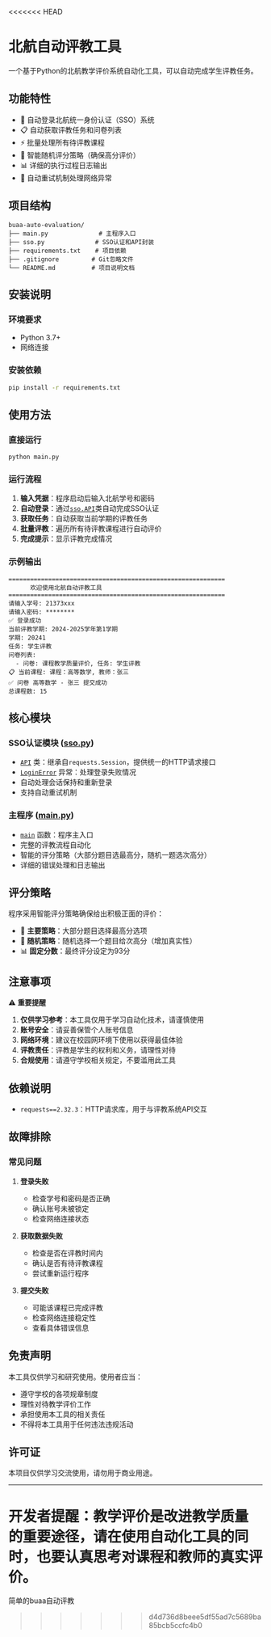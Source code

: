 <<<<<<< HEAD
# 北航自动评教工具

一个基于Python的北航教学评价系统自动化工具，可以自动完成学生评教任务。

## 功能特性

- 🔐 自动登录北航统一身份认证（SSO）系统
- 📋 自动获取评教任务和问卷列表
- ⚡ 批量处理所有待评教课程
- 🎯 智能随机评分策略（确保高分评价）
- 📊 详细的执行过程日志输出
- 🔄 自动重试机制处理网络异常

## 项目结构

```
buaa-auto-evaluation/
├── main.py              # 主程序入口
├── sso.py              # SSO认证和API封装
├── requirements.txt    # 项目依赖
├── .gitignore         # Git忽略文件
└── README.md          # 项目说明文档
```

## 安装说明

### 环境要求

- Python 3.7+
- 网络连接

### 安装依赖

```bash
pip install -r requirements.txt
```

## 使用方法

### 直接运行

```bash
python main.py
```

### 运行流程

1. **输入凭据**：程序启动后输入北航学号和密码
2. **自动登录**：通过[`sso.API`](sso.py)类自动完成SSO认证
3. **获取任务**：自动获取当前学期的评教任务
4. **批量评教**：遍历所有待评教课程进行自动评价
5. **完成提示**：显示评教完成情况

### 示例输出

```
============================================================
      欢迎使用北航自动评教工具
============================================================
请输入学号: 21373xxx
请输入密码: ********
✅ 登录成功
当前评教学期: 2024-2025学年第1学期
学期: 20241
任务: 学生评教
问卷列表:
  - 问卷: 课程教学质量评价, 任务: 学生评教
📋 当前课程: 课程：高等数学, 教师：张三
✅ 问卷 高等数学 - 张三 提交成功
总课程数: 15
```

## 核心模块

### SSO认证模块 ([sso.py](sso.py))

- [`API`](sso.py) 类：继承自`requests.Session`，提供统一的HTTP请求接口
- [`LoginError`](sso.py) 异常：处理登录失败情况
- 自动处理会话保持和重新登录
- 支持自动重试机制

### 主程序 ([main.py](main.py))

- [`main`](main.py) 函数：程序主入口
- 完整的评教流程自动化
- 智能的评分策略（大部分题目选最高分，随机一题选次高分）
- 详细的错误处理和日志输出

## 评分策略

程序采用智能评分策略确保给出积极正面的评价：

- 🎯 **主要策略**：大部分题目选择最高分选项
- 🎲 **随机策略**：随机选择一个题目给次高分（增加真实性）
- 📊 **固定分数**：最终评分设定为93分

## 注意事项

⚠️ **重要提醒**

1. **仅供学习参考**：本工具仅用于学习自动化技术，请谨慎使用
2. **账号安全**：请妥善保管个人账号信息
3. **网络环境**：建议在校园网环境下使用以获得最佳体验
4. **评教责任**：评教是学生的权利和义务，请理性对待
5. **合规使用**：请遵守学校相关规定，不要滥用此工具

## 依赖说明

- `requests==2.32.3`：HTTP请求库，用于与评教系统API交互

## 故障排除

### 常见问题

1. **登录失败**
   - 检查学号和密码是否正确
   - 确认账号未被锁定
   - 检查网络连接状态

2. **获取数据失败**
   - 检查是否在评教时间内
   - 确认是否有待评教课程
   - 尝试重新运行程序

3. **提交失败**
   - 可能该课程已完成评教
   - 检查网络连接稳定性
   - 查看具体错误信息

## 免责声明

本工具仅供学习和研究使用。使用者应当：

- 遵守学校的各项规章制度
- 理性对待教学评价工作
- 承担使用本工具的相关责任
- 不得将本工具用于任何违法违规活动

## 许可证

本项目仅供学习交流使用，请勿用于商业用途。

---

**开发者提醒**：教学评价是改进教学质量的重要途径，请在使用自动化工具的同时，也要认真思考对课程和教师的真实评价。
=======
简单的buaa自动评教
>>>>>>> d4d736d8beee5df55ad7c5689ba85bcb5ccfc4b0

